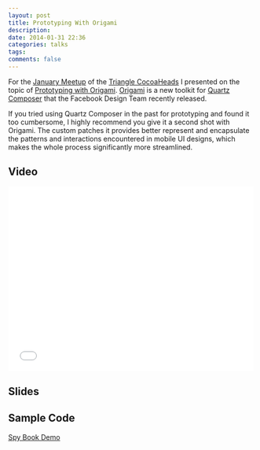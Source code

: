 ```yaml
---
layout: post
title: Prototyping With Origami
description: 
date: 2014-01-31 22:36
categories: talks
tags: 
comments: false
---
```


For the [January Meetup] of the [Triangle CocoaHeads] I presented on the topic of [Prototyping with Origami]. [Origami] is a new toolkit for [Quartz Composer] that the Facebook Design Team recently released. 

If you tried using Quartz Composer in the past for prototyping and found it too cumbersome, I highly recommend you give it a second shot with Origami. The custom patches it provides better represent and encapsulate the patterns and interactions encountered in mobile UI designs, which makes the whole process significantly more streamlined.

Video
-----
<iframe src="//player.vimeo.com/video/85578380" width="500" height="375" frameborder="0" webkitallowfullscreen mozallowfullscreen allowfullscreen></iframe>


Slides
------
<script async class="speakerdeck-embed" data-id="9cd779d06d0e01311c8c0664b5dcafc8" data-ratio="1.33333333333333" src="//speakerdeck.com/assets/embed.js"></script>

Sample Code
---------
[Spy Book Demo](https://github.com/jaythrash/spy-book)

[Triangle CocoaHeads]: http://trianglecocoa.com
[Origami]: http://facebook.github.io/origami/
[Prototyping with Origami]: http://vimeo.com/jaythrash/facebook-origami
[January Meetup]: http://www.meetup.com/nscoderrtp/events/159599042/
[Quartz Composer]: https://developer.apple.com/technologies/mac/graphics-and-animation.html
